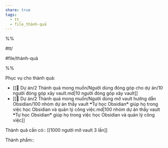 ```yaml
---  
share: true  
tags:  
  - tt_  
  - file_thành-quả  
---  
```

  
%%  
#tt/  
#file/thành-quả  
%%  
Phục vụ cho thành quả:  
- [[📐 Dự án/2 Thành quả mong muốn/Người dùng đóng góp cho dự án/10 người đóng góp xây vault.md|10 người đóng góp xây vault]]  
- [[📐 Dự án/2 Thành quả mong muốn/Người dùng mở vault hướng dẫn Obsidian/100 nhóm dự án thấy vault ❝Tự học Obsidian❞ giúp họ trong việc học Obsidian và quản lý công việc.md|100 nhóm dự án thấy vault ❝Tự học Obsidian❞ giúp họ trong việc học Obsidian và quản lý công việc]]  
  
Thành quả cần có:: [[1000 người mở vault 3 lần]]  
  
Thành phẩm::  
